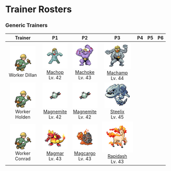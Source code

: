 # Trainer Rosters

### Generic Trainers

| Trainer | P1 | P2 | P3 | P4 | P5 | P6 |
|:-------:|:--:|:--:|:--:|:--:|:--:|:--:|
| ![Worker Dillan](../../assets/trainers/worker.png "Worker Dillan")<br>Worker Dillan | ![Machop](../../assets/sprites/machop/front.gif "Machop")<br>[Machop](../../pokemon/machop.md/)<br>Lv. 42 | ![Machoke](../../assets/sprites/machoke/front.gif "Machoke")<br>[Machoke](../../pokemon/machoke.md/)<br>Lv. 43 | ![Machamp](../../assets/sprites/machamp/front.gif "Machamp")<br>[Machamp](../../pokemon/machamp.md/)<br>Lv. 44 |
| ![Worker Holden](../../assets/trainers/worker.png "Worker Holden")<br>Worker Holden | ![Magnemite](../../assets/sprites/magnemite/front.gif "Magnemite")<br>[Magnemite](../../pokemon/magnemite.md/)<br>Lv. 42 | ![Magnemite](../../assets/sprites/magnemite/front.gif "Magnemite")<br>[Magnemite](../../pokemon/magnemite.md/)<br>Lv. 42 | ![Steelix](../../assets/sprites/steelix/front.gif "Steelix")<br>[Steelix](../../pokemon/steelix.md/)<br>Lv. 45 |
| ![Worker Conrad](../../assets/trainers/worker.png "Worker Conrad")<br>Worker Conrad | ![Magmar](../../assets/sprites/magmar/front.gif "Magmar")<br>[Magmar](../../pokemon/magmar.md/)<br>Lv. 43 | ![Magcargo](../../assets/sprites/magcargo/front.gif "Magcargo")<br>[Magcargo](../../pokemon/magcargo.md/)<br>Lv. 43 | ![Rapidash](../../assets/sprites/rapidash/front.gif "Rapidash")<br>[Rapidash](../../pokemon/rapidash.md/)<br>Lv. 43 |

